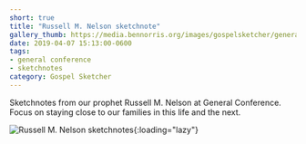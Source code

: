 ```yaml
---
short: true
title: "Russell M. Nelson sketchnote"
gallery_thumb: https://media.bennorris.org/images/gospelsketcher/general-conference/apr-2019/sun-am-nelson-sketchnote.jpg
date: 2019-04-07 15:13:00-0600
tags:
- general conference
- sketchnotes
category: Gospel Sketcher
---
```


Sketchnotes from our prophet Russell M. Nelson at General Conference. Focus on staying close to our families in this life and the next.

![Russell M. Nelson sketchnotes](https://media.bennorris.org/images/gospelsketcher/general-conference/apr-2019/sun-am-nelson-sketchnote.jpg){:loading="lazy"}
